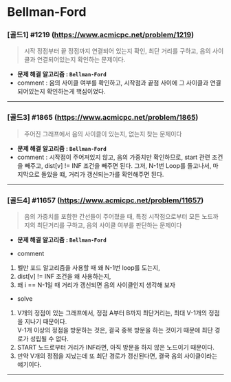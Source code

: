 # Bellman-Ford

### [골드1] #1219 (https://www.acmicpc.net/problem/1219)

> 시작 정점부터 끝 정점까지 연결되어 있는지 확인, 최단 거리를 구하고, 음의 사이클과 연결되어있는지 확인하는 문제이다.

* **문제 해결 알고리즘 : ```Bellman-Ford```**
* comment : 음의 사이클 여부를 확인하고, 시작점과 끝점 사이에 그 사이클과 연결되어있는지 확인하는게 핵심이었다.

---

### [골드3] #1865 (https://www.acmicpc.net/problem/1865)

> 주어진 그래프에서 음의 사이클이 있는지, 없는지 찾는 문제이다

* **문제 해결 알고리즘 : ```Bellman-Ford```**
* comment : 시작점이 주어져있지 않고, 음의 가중치만 확인하므로, start 관련 조건을 빼주고, dist[v] != INF 조건을 빼주면 된다. 그저, N-1번 Loop를 돌고나서, 마지막으로 돌았을 떄, 거리가 갱신되는가를 확인해주면 된다.

---

### [골드4] #11657 (https://www.acmicpc.net/problem/11657)

> 음의 가중치를 포함한 간선들이 주어졌을 때, 특정 시작점으로부터 모든 노드까지의 최단거리를 구하고, 음의 사이클 여부를 판단하는 문제이다

* **문제 해결 알고리즘 : ```Bellman-Ford```**

* comment    
1. 벨만 포드 알고리즘을 사용할 때 왜 N-1번 loop를 도는지,     
2. dist[v] != INF 조건을 왜 사용하는지,     
3. 왜 i == N-1일 때 거리가 갱신되면 음의 사이클인지 생각해 보자

* solve
1. V개의 정점이 있는 그래프에서, 정점 A부터 B까지 최단거리는, 최대 V-1개의 정점을 지나기 때문이다.    
V-1개 이상의 정점을 방문하는 것은, 결국 중복 방문을 하는 것이기 때문에 최단 경로가 성립될 수 없다.
2. START 노드로부터 거리가 INF라면, 아직 방문을 하지 않은 노드이기 때문이다.
3. 만약 V개의 정점을 지났는데 또 최단 경로가 갱신된다면, 결국 음의 사이클이라는 얘기이다.

---

